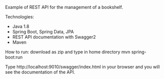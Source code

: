 Example of REST API for the management of a bookshelf.

Technologies:

- Java 1.8
- Spring Boot, Spring Data, JPA
- REST API documentation with Swagger2
- Maven

How to run: download as zip and type in home directory mvn spring-boot:run

Type http://localhost:9010/swagger/index.html in your browser and you will see the documentation of the API.
